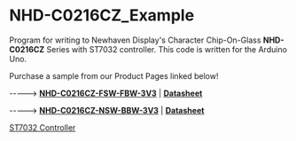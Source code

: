 # NHD-C0216CZ_Example
Program for writing to Newhaven Display's Character Chip-On-Glass **NHD-C0216CZ** Series with ST7032 controller.
This code is written for the Arduino Uno. 

Purchase a sample from our Product Pages linked below!

-----> [**NHD-C0216CZ-FSW-FBW-3V3**](https://www.newhavendisplay.com/nhdc0216czfswfbw3v3-p-1828.html)   |   [**Datasheet**](https://www.newhavendisplay.com/specs/NHD-C0216CZ-FSW-FBW-3V3.pdf)

-----> [**NHD-C0216CZ-NSW-BBW-3V3**](https://www.newhavendisplay.com/nhdc0216cznswbbw3v3-p-1829.html)   |   [**Datasheet**](https://www.newhavendisplay.com/specs/NHD-C0216CZ-NSW-BBW-3V3.pdf)

[ST7032 Controller](https://www.newhavendisplay.com/resources_dataFiles/datasheets/LCDs/ST7032.pdf)
